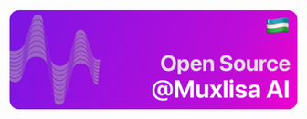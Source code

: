 ![Muxlisa Open Source da](https://github.com/muxlisa-ai/.github/blob/main/ASSETS/Banner.png) 

<!-- <p align="center">
  <a href="#"><img src="https://github.com/muxlisa-ai/.github/blob/main/ASSETS/Xinux.png" width=48% alt="TTS"></a>
  &nbsp;&nbsp;&nbsp;
  <a href="#"><img src="https://github.com/muxlisa-ai/.github/blob/main/ASSETS/CCTLD.png" width=48% alt="STT"></a>
</p>

<p align="center">
  <a href="#"><img src="https://github.com/muxlisa-ai/.github/blob/main/ASSETS/korrektor.png" width=48% alt="Smart Assistant"></a>
  &nbsp;&nbsp;&nbsp;
  <a href="https://osmon.dev"><img src="https://github.com/muxlisa-ai/.github/blob/main/ASSETS/osmon.png" width=48% alt="Some Feature"></a>
</p> -->